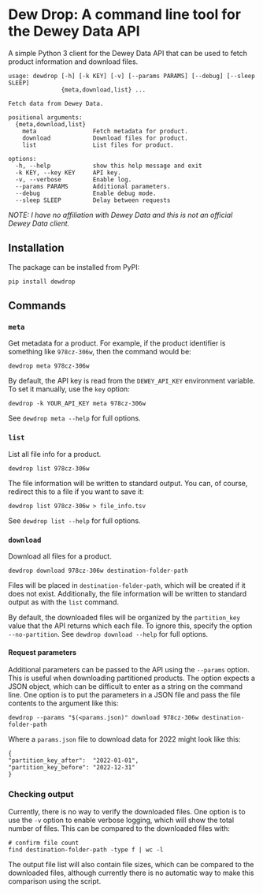 Dew Drop: A command line tool for the Dewey Data API
====================================================

A simple Python 3 client for the Dewey Data API that can be used to fetch
product information and download files.

    usage: dewdrop [-h] [-k KEY] [-v] [--params PARAMS] [--debug] [--sleep SLEEP]
                   {meta,download,list} ...

    Fetch data from Dewey Data.

    positional arguments:
      {meta,download,list}
        meta                Fetch metadata for product.
        download            Download files for product.
        list                List files for product.

    options:
      -h, --help            show this help message and exit
      -k KEY, --key KEY     API key.
      -v, --verbose         Enable log.
      --params PARAMS       Additional parameters.
      --debug               Enable debug mode.
      --sleep SLEEP         Delay between requests

_NOTE: I have no affiliation with Dewey Data and this is not an official
Dewey Data client._


## Installation

The package can be installed from PyPI:

    pip install dewdrop


## Commands

### `meta`

Get metadata for a product. For example, if the product identifier is
something like `978cz-306w`, then the command would be:

    dewdrop meta 978cz-306w

By default, the API key is read from the `DEWEY_API_KEY` environment variable.
To set it manually, use the `key` option:

    dewdrop -k YOUR_API_KEY meta 978cz-306w

See `dewdrop meta --help` for full options.

### `list`

List all file info for a product.

    dewdrop list 978cz-306w

The file information will be written to standard output. You can, of course,
redirect this to a file if you want to save it:

    dewdrop list 978cz-306w > file_info.tsv

See `dewdrop list --help` for full options.

### `download`

Download all files for a product.

    dewdrop download 978cz-306w destination-folder-path

Files will be placed in `destination-folder-path`, which will be created if
it does not exist. Additionally, the file information will be written to
standard output as with the `list` command.

By default, the downloaded files will be organized by the `partition_key`
value that the API returns which each file. To ignore this, specify the
option `--no-partition`. See `dewdrop download --help` for full options.

#### Request parameters

Additional parameters can be passed to the API using the `--params` option.
This is useful when downloading partitioned products. The option expects a
JSON object, which can be difficult to enter as a string on the command line.
One option is to put the parameters in a JSON file and pass the file contents
to the argument like this:

    dewdrop --params "$(<params.json)" download 978cz-306w destination-folder-path

Where a `params.json` file to download data for 2022 might look like this:

    {
    "partition_key_after":  "2022-01-01",
    "partition_key_before": "2022-12-31"
    }

### Checking output

Currently, there is no way to verify the downloaded files. One option is
to use the `-v` option to enable verbose logging, which will show the total
number of files. This can be compared to the downloaded files with:

    # confirm file count
    find destination-folder-path -type f | wc -l

The output file list will also contain file sizes, which can be compared to
the downloaded files, although currently there is no automatic way to make
this comparison using the script.
